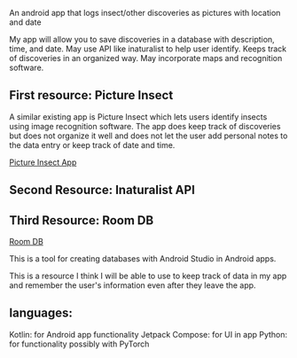 ---
---
An android app that logs insect/other discoveries as pictures with location and date

My app will allow you to save discoveries in a database with description, time, and date. May use API like inaturalist to help user identify. Keeps track of discoveries in an organized way. May incorporate maps and recognition software.

## First resource: Picture Insect

A similar existing app is Picture Insect which lets users identify insects using image recognition software. The app does keep track of discoveries but does not organize it well and does not let the user add personal notes to the data entry or keep track of date and time.

[Picture Insect App](https://pictureinsect.com/)

## Second Resource: Inaturalist API


## Third Resource: Room DB

[Room DB](https://developer.android.com/training/data-storage/room)

This is a tool for creating databases with Android Studio in Android apps.

This is a resource I think I will be able to use to keep track of data in my app and remember the user's information even after they leave the app.

## languages:
Kotlin: for Android app functionality
Jetpack Compose: for UI in app
Python: for functionality possibly with PyTorch

